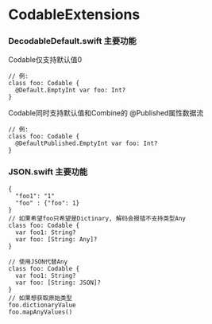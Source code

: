 # CodableExtensions
### DecodableDefault.swift 主要功能

Codable仅支持默认值0
```
// 例:
class foo: Codable {
  @Default.EmptyInt var foo: Int?
}
```
Codable同时支持默认值和Combine的 @Published属性数据流
```
// 例:
class foo: Codable {
  @DefaultPublished.EmptyInt var foo: Int?
}
```
### JSON.swift 主要功能
```
{
  "foo1": "1"
  "foo" : {"foo": 1}
}
// 如果希望foo只希望是Dictinary, 解码会报错不支持类型Any
class foo: Codable {
  var foo1: String?
  var foo: [String: Any]?
}

// 使用JSON代替Any
class foo: Codable {
  var foo1: String?
  var foo: [String: JSON]?
}
// 如果想获取原始类型
foo.dictionaryValue
foo.mapAnyValues()

```

